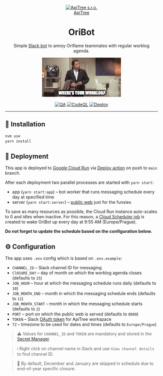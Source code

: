 <p align="center">
<a href="https://github.com/ApiTreeCZ">
<img alt="ApiTree s.r.o." src="https://www.apitree.cz/static/images/logo-header.svg" width="120" />
<br>
ApiTree
</a>
</p>
<h1 align="center">OriBot</h1>

<p align="center">
Simple <a href="https://api.slack.com/apps/A0422H11QKS">Slack bot</a> to annoy Oriflame teammates with regular worklog agenda.
</p>

<p align="center">
<img alt="Where's your worklog?" src="./public/wheres-your-worklog.gif">
</p>

<p align="center">
<a href="https://github.com/rozsival/oribot/actions/workflows/qa.yml"><img alt="QA" src="https://github.com/rozsival/oribot/actions/workflows/qa.yml/badge.svg"></a>
<a href="https://github.com/rozsival/oribot/actions/workflows/codeql.yml"><img alt="CodeQL" src="https://github.com/rozsival/oribot/actions/workflows/codeql.yml/badge.svg"></a>
<a href="https://github.com/rozsival/oribot/actions/workflows/deploy.yml"><img alt="Deploy" src="https://github.com/rozsival/oribot/actions/workflows/deploy.yml/badge.svg"></a>

<hr>

## 💾 Installation

```bash
nvm use
yarn install
```

## 🚀 Deployment

This app is deployed to [Google Cloud Run](https://console.cloud.google.com/run/detail/europe-central2/oribot/)
via [Deploy action](.github/workflows/deploy.yml) on push to `main` branch.

After each deployment two parallel processes are started with `yarn start`:

- app (`yarn start:app`) – bot worker that runs messaging schedule every day at specified time
- server (`yarn start:server`) – [public web](https://oribot-vpnvbwijja-lm.a.run.app) just for the funsies

To save as many resources as possible, the Cloud Run instance auto-scales to 0 and idles when inactive. For this reason,
a [Cloud Scheduler job](https://console.cloud.google.com/cloudscheduler/jobs/edit/europe-central2/wakeup-oribot?project=apitree-oribot)
is created to wake OriBot up every day at 9:55 AM (Europe/Prague).

**Do not forget to update the schedule based on the configuration below.**

## ⚙️ Configuration

The app uses `.env` config which is based on `.env.example`:

- `CHANNEL_ID` – Slack channel ID for messaging
- `ClOSURE_DAY` – day of month on which the worklog agenda closes (defaults to `25`)
- `JOB_HOUR` – hour at which the messaging schedule runs daily (defaults to `10`)
- `JOB_MONTH_END` – month in which the messaging schedule ends (defaults to `11`)
- `JOB_MONTH_START` – month in which the messaging schedule starts (defaults to `2`)
- `PORT` – port on which the public web is served (defaults to `8080`)
- `TOKEN` – Slack [OAuth token](https://api.slack.com/apps/A0422H11QKS/oauth?) for ApiTree workspace
- `TZ` – timezone to be used for dates and times (defaults to `Europe/Prague`)

> ⚠️ Values for `CHANNEL_ID` and `TOKEN` are mandatory and stored in
> the [Secret Manager](https://console.cloud.google.com/security/secret-manager?project=apitree-oribot).

> ℹ️ Right click on channel name in Slack and use `View channel details` to find channel ID.

> 🎄 By default, December and January are skipped in schedule due to end-of-year specific closure.
